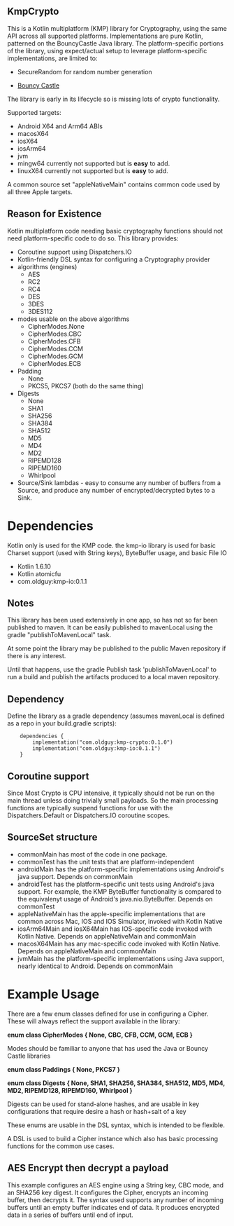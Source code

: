 ## KmpCrypto

This is a Kotlin multiplatform (KMP) library for Cryptography, using the same API across all supported platforms.  Implementations are pure Kotlin, patterned on the BouncyCastle Java library. The platform-specific portions of the library, using expect/actual setup to leverage platform-specific implementations, are limited to:

- SecureRandom for random number generation

- [Bouncy Castle](https://www.bouncycastle.org/)

The library is early in its lifecycle so is missing lots of crypto functionality.  

Supported targets:

- Android X64 and Arm64 ABIs
- macosX64
- iosX64
- iosArm64
- jvm
- mingw64 currently not supported but is **easy** to add.
- linuxX64 currently not supported but is **easy** to add.

A common source set "appleNativeMain" contains common code used by all three Apple targets. 

## Reason for Existence

Kotlin multiplatform code needing basic cryptography functions should not need platform-specific code to do so. This library provides:

- Coroutine support using Dispatchers.IO
- Kotlin-friendly DSL syntax for configuring a Cryptography provider
- algorithms (engines)
  - AES
  - RC2
  - RC4
  - DES
  - 3DES
  - 3DES112
- modes usable on the above algorithms
  - CipherModes.None
  - CipherModes.CBC
  - CipherModes.CFB
  - CipherModes.CCM
  - CipherModes.GCM
  - CipherModes.ECB
- Padding 
  - None
  - PKCS5, PKCS7 (both do the same thing)
- Digests
  - None
  - SHA1
  - SHA256
  - SHA384
  - SHA512
  - MD5
  - MD4
  - MD2
  - RIPEMD128
  - RIPEMD160
  - Whirlpool
- Source/Sink lambdas - easy to consume any number of buffers from a Source, and produce any number of encrypted/decrypted bytes to a Sink. 

# Dependencies

Kotlin only is used for the KMP code. the kmp-io library is used for basic Charset support (used with String keys), ByteBuffer usage, and basic File IO
- Kotlin 1.6.10
- Kotlin atomicfu
- com.oldguy:kmp-io:0.1.1

## Notes

This library has been used extensively in one app, so has not so far been published to maven. It can be easily published to mavenLocal using the gradle "publishToMavenLocal" task.

At some point the library may be published to the public Maven repository if there is any interest.

Until that happens, use the gradle Publish task 'publishToMavenLocal' to run a build and publish the artifacts produced to a local maven repository.

## Dependency

Define the library as a gradle dependency (assumes mavenLocal is defined as a repo in your build.gradle scripts):

```
    dependencies {
        implementation("com.oldguy:kmp-crypto:0.1.0")
        implementation("com.oldguy:kmp-io:0.1.1")
    }  
```

## Coroutine support

Since Most Crypto is CPU intensive, it typically should not be run on the main thread unless doing trivially small payloads. So the main processing functions are typically suspend functions for use with the Dispatchers.Default or Dispatchers.IO coroutine scopes.

## SourceSet structure

- commonMain has most of the code in one package.
- commonTest has the unit tests that are platform-independent
- androidMain has the platform-specific implementations using Android's java support. Depends on commonMain
- androidTest has the platform-specific unit tests using Android's java support. For example, the KMP ByteBuffer functionality is compared to the equivalenyt usage of Android's java.nio.ByteBuffer. Depends on commonTest
- appleNativeMain has the apple-specific implementations that are common across Mac, IOS and IOS Simulator,  invoked with Kotlin Native
- iosArm64Main and iosX64Main has IOS-specific code invoked with Kotlin Native. Depends on appleNativeMain and commonMain
- macosX64Main has any mac-specific code invoked with Kotlin Native. Depends on appleNativeMain and commonMain
- jvmMain has the platform-specific implementations using Java support, nearly identical to Android. Depends on commonMain

# Example Usage

There are a few enum classes defined for use in configuring a Cipher. These will always reflect the support available in the library:

**enum class CipherModes { None, CBC, CFB, CCM, GCM, ECB }**  

Modes should be familiar to anyone that has used the Java or Bouncy Castle libraries

**enum class Paddings { None, PKCS7 }** 

**enum class Digests { None, SHA1, SHA256, SHA384, SHA512, MD5, MD4, MD2, RIPEMD128, RIPEMD160, Whirlpool }**  

Digests can be used for stand-alone hashes, and are usable in key configurations that require desire a hash or hash+salt of a key

These enums are usable in the DSL syntax, which is intended to be flexible.

A DSL is used to build a Cipher instance which also has basic processing functions for the common use cases.

## AES Encrypt then decrypt a payload

This example configures an AES engine using a String key, CBC mode, and an SHA256 key digest. It configures the Cipher, encrypts an incoming buffer, then decrypts it.  The syntax used supports any number of incoming buffers until an empty buffer indicates end of data. It produces encrypted data in a series of buffers until end of input.   